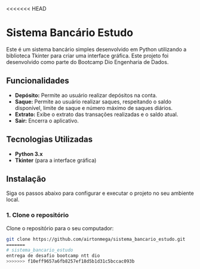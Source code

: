 <<<<<<< HEAD
# Sistema Bancário Estudo

Este é um sistema bancário simples desenvolvido em Python utilizando a biblioteca Tkinter para criar uma interface gráfica. Este projeto foi desenvolvido como parte do Bootcamp Dio Engenharia de Dados.

## Funcionalidades

- **Depósito:** Permite ao usuário realizar depósitos na conta.
- **Saque:** Permite ao usuário realizar saques, respeitando o saldo disponível, limite de saque e número máximo de saques diários.
- **Extrato:** Exibe o extrato das transações realizadas e o saldo atual.
- **Sair:** Encerra o aplicativo.

## Tecnologias Utilizadas

- **Python 3.x**
- **Tkinter** (para a interface gráfica)

## Instalação

Siga os passos abaixo para configurar e executar o projeto no seu ambiente local.

### 1. Clone o repositório

Clone o repositório para o seu computador:

```bash
git clone https://github.com/airtonmega/sistema_bancario_estudo.git
=======
# sistema_bancario_estudo
entrega de desafio bootcamp ntt dio
>>>>>>> f10eff9657a6fb8257ef18d5b1d31c5bccac093b
